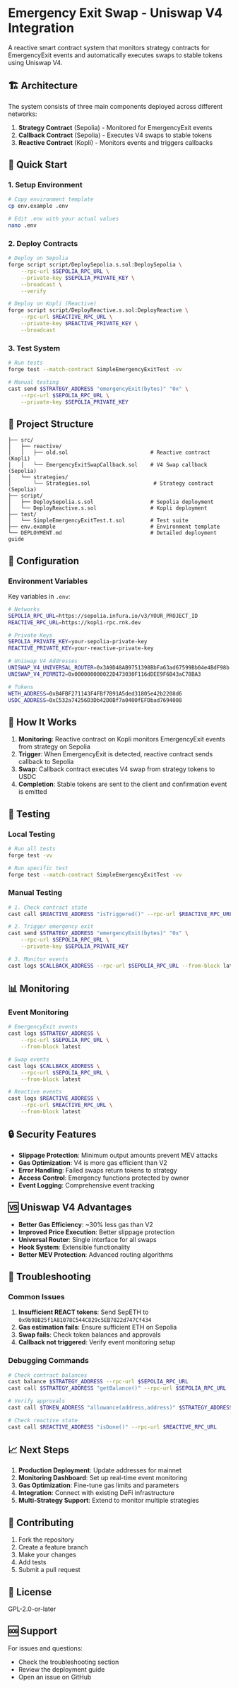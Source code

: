 # Emergency Exit Swap - Uniswap V4 Integration

A reactive smart contract system that monitors strategy contracts for EmergencyExit events and automatically executes swaps to stable tokens using Uniswap V4.

## 🏗️ Architecture

The system consists of three main components deployed across different networks:

1. **Strategy Contract** (Sepolia) - Monitored for EmergencyExit events
2. **Callback Contract** (Sepolia) - Executes V4 swaps to stable tokens
3. **Reactive Contract** (Kopli) - Monitors events and triggers callbacks

## 🚀 Quick Start

### 1. Setup Environment

```bash
# Copy environment template
cp env.example .env

# Edit .env with your actual values
nano .env
```

### 2. Deploy Contracts

```bash
# Deploy on Sepolia
forge script script/DeploySepolia.s.sol:DeploySepolia \
    --rpc-url $SEPOLIA_RPC_URL \
    --private-key $SEPOLIA_PRIVATE_KEY \
    --broadcast \
    --verify

# Deploy on Kopli (Reactive)
forge script script/DeployReactive.s.sol:DeployReactive \
    --rpc-url $REACTIVE_RPC_URL \
    --private-key $REACTIVE_PRIVATE_KEY \
    --broadcast
```

### 3. Test System

```bash
# Run tests
forge test --match-contract SimpleEmergencyExitTest -vv

# Manual testing
cast send $STRATEGY_ADDRESS "emergencyExit(bytes)" "0x" \
    --rpc-url $SEPOLIA_RPC_URL \
    --private-key $SEPOLIA_PRIVATE_KEY
```

## 📁 Project Structure

```
├── src/
│   ├── reactive/
│   │   ├── old.sol                          # Reactive contract (Kopli)
│   │   └── EmergencyExitSwapCallback.sol    # V4 Swap callback (Sepolia)
│   └── strategies/
│       └── Strategies.sol                    # Strategy contract (Sepolia)
├── script/
│   ├── DeploySepolia.s.sol                  # Sepolia deployment
│   └── DeployReactive.s.sol                 # Kopli deployment
├── test/
│   └── SimpleEmergencyExitTest.t.sol        # Test suite
├── env.example                              # Environment template
└── DEPLOYMENT.md                            # Detailed deployment guide
```

## 🔧 Configuration

### Environment Variables

Key variables in `.env`:

```bash
# Networks
SEPOLIA_RPC_URL=https://sepolia.infura.io/v3/YOUR_PROJECT_ID
REACTIVE_RPC_URL=https://kopli-rpc.rnk.dev

# Private Keys
SEPOLIA_PRIVATE_KEY=your-sepolia-private-key
REACTIVE_PRIVATE_KEY=your-reactive-private-key

# Uniswap V4 Addresses
UNISWAP_V4_UNIVERSAL_ROUTER=0x3A9D48AB9751398BbFa63ad67599Bb04e4BdF98b
UNISWAP_V4_PERMIT2=0x000000000022D473030F116dDEE9F6B43aC78BA3

# Tokens
WETH_ADDRESS=0xB4FBF271143F4FBf7B91A5ded31805e42b2208d6
USDC_ADDRESS=0xC532a74256D3Db42D0Bf7a0400fEFDbad7694008
```

## 🔄 How It Works

1. **Monitoring**: Reactive contract on Kopli monitors EmergencyExit events from strategy on Sepolia
2. **Trigger**: When EmergencyExit is detected, reactive contract sends callback to Sepolia
3. **Swap**: Callback contract executes V4 swap from strategy tokens to USDC
4. **Completion**: Stable tokens are sent to the client and confirmation event is emitted

## 🧪 Testing

### Local Testing

```bash
# Run all tests
forge test -vv

# Run specific test
forge test --match-contract SimpleEmergencyExitTest -vv
```

### Manual Testing

```bash
# 1. Check contract state
cast call $REACTIVE_ADDRESS "isTriggered()" --rpc-url $REACTIVE_RPC_URL

# 2. Trigger emergency exit
cast send $STRATEGY_ADDRESS "emergencyExit(bytes)" "0x" \
    --rpc-url $SEPOLIA_RPC_URL \
    --private-key $SEPOLIA_PRIVATE_KEY

# 3. Monitor events
cast logs $CALLBACK_ADDRESS --rpc-url $SEPOLIA_RPC_URL --from-block latest
```

## 📊 Monitoring

### Event Monitoring

```bash
# EmergencyExit events
cast logs $STRATEGY_ADDRESS \
    --rpc-url $SEPOLIA_RPC_URL \
    --from-block latest

# Swap events
cast logs $CALLBACK_ADDRESS \
    --rpc-url $SEPOLIA_RPC_URL \
    --from-block latest

# Reactive events
cast logs $REACTIVE_ADDRESS \
    --rpc-url $REACTIVE_RPC_URL \
    --from-block latest
```

## 🔒 Security Features

- **Slippage Protection**: Minimum output amounts prevent MEV attacks
- **Gas Optimization**: V4 is more gas efficient than V2
- **Error Handling**: Failed swaps return tokens to strategy
- **Access Control**: Emergency functions protected by owner
- **Event Logging**: Comprehensive event tracking

## 🆚 Uniswap V4 Advantages

- **Better Gas Efficiency**: ~30% less gas than V2
- **Improved Price Execution**: Better slippage protection
- **Universal Router**: Single interface for all swaps
- **Hook System**: Extensible functionality
- **Better MEV Protection**: Advanced routing algorithms

## 🚨 Troubleshooting

### Common Issues

1. **Insufficient REACT tokens**: Send SepETH to `0x9b9BB25f1A81078C544C829c5EB7822d747Cf434`
2. **Gas estimation fails**: Ensure sufficient ETH on Sepolia
3. **Swap fails**: Check token balances and approvals
4. **Callback not triggered**: Verify event monitoring setup

### Debugging Commands

```bash
# Check contract balances
cast balance $STRATEGY_ADDRESS --rpc-url $SEPOLIA_RPC_URL
cast call $STRATEGY_ADDRESS "getBalance()" --rpc-url $SEPOLIA_RPC_URL

# Verify approvals
cast call $TOKEN_ADDRESS "allowance(address,address)" $STRATEGY_ADDRESS $CALLBACK_ADDRESS --rpc-url $SEPOLIA_RPC_URL

# Check reactive state
cast call $REACTIVE_ADDRESS "isDone()" --rpc-url $REACTIVE_RPC_URL
```

## 📈 Next Steps

1. **Production Deployment**: Update addresses for mainnet
2. **Monitoring Dashboard**: Set up real-time event monitoring
3. **Gas Optimization**: Fine-tune gas limits and parameters
4. **Integration**: Connect with existing DeFi infrastructure
5. **Multi-Strategy Support**: Extend to monitor multiple strategies

## 🤝 Contributing

1. Fork the repository
2. Create a feature branch
3. Make your changes
4. Add tests
5. Submit a pull request

## 📄 License

GPL-2.0-or-later

## 🆘 Support

For issues and questions:

- Check the troubleshooting section
- Review the deployment guide
- Open an issue on GitHub
